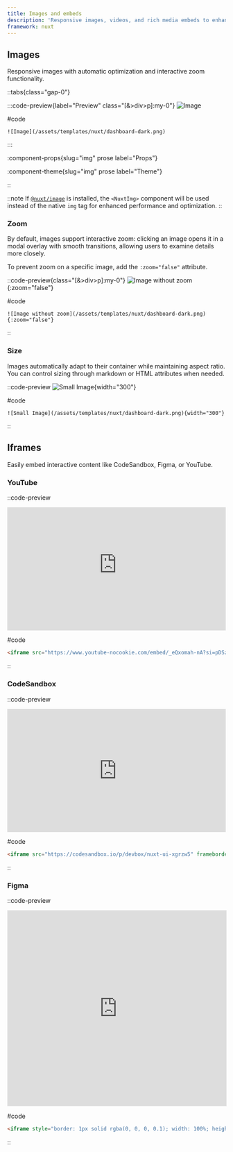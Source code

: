 ```yaml
---
title: Images and embeds
description: 'Responsive images, videos, and rich media embeds to enhance and illustrate your documentation.'
framework: nuxt
---
```


## Images

Responsive images with automatic optimization and interactive zoom functionality.

::tabs{class="gap-0"}

:::code-preview{label="Preview" class="[&>div>p]:my-0"}
![Image](/assets/templates/nuxt/dashboard-dark.png)

#code

```mdc
![Image](/assets/templates/nuxt/dashboard-dark.png)
```

:::

:component-props{slug="img" prose label="Props"}

:component-theme{slug="img" prose label="Theme"}

::

::note
If [`@nuxt/image`](https://image.nuxt.com/get-started/installation) is installed, the `<NuxtImg>` component will be used instead of the native `img` tag for enhanced performance and optimization.
::

### Zoom

By default, images support interactive zoom: clicking an image opens it in a modal overlay with smooth transitions, allowing users to examine details more closely.

To prevent zoom on a specific image, add the `:zoom="false"` attribute.

::code-preview{class="[&>div>p]:my-0"}
![Image without zoom](/assets/templates/nuxt/dashboard-dark.png){:zoom="false"}

#code

```mdc
![Image without zoom](/assets/templates/nuxt/dashboard-dark.png){:zoom="false"}
```

::

### Size

Images automatically adapt to their container while maintaining aspect ratio. You can control sizing through markdown or HTML attributes when needed.

::code-preview
![Small Image](/assets/templates/nuxt/dashboard-dark.png){width="300"}

#code

```mdc
![Small Image](/assets/templates/nuxt/dashboard-dark.png){width="300"}
```

::

## Iframes

Easily embed interactive content like CodeSandbox, Figma, or YouTube.

### YouTube

::code-preview

<iframe src="https://www.youtube-nocookie.com/embed/_eQxomah-nA?si=pDSzchUBDKb2NQu7" title="YouTube video player" frameborder="0" allow="accelerometer; autoplay; clipboard-write; encrypted-media; gyroscope; picture-in-picture; web-share" referrerpolicy="strict-origin-when-cross-origin" allowfullscreen style="aspect-ratio: 16/9; width: 100%;"></iframe>

#code

```html
<iframe src="https://www.youtube-nocookie.com/embed/_eQxomah-nA?si=pDSzchUBDKb2NQu7" title="YouTube video player" frameborder="0" allow="accelerometer; autoplay; clipboard-write; encrypted-media; gyroscope; picture-in-picture; web-share" referrerpolicy="strict-origin-when-cross-origin" allowfullscreen style="aspect-ratio: 16/9; width: 100%;"></iframe>
```

::

### CodeSandbox

::code-preview
<iframe src="https://codesandbox.io/p/devbox/nuxt-ui-xgrzw5" frameborder="0" allow="accelerometer; autoplay; clipboard-write; encrypted-media; gyroscope; picture-in-picture; web-share" referrerpolicy="strict-origin-when-cross-origin" allowfullscreen style="aspect-ratio: 16/9; width: 100%;"></iframe>

#code

```html
<iframe src="https://codesandbox.io/p/devbox/nuxt-ui-xgrzw5" frameborder="0" allow="accelerometer; autoplay; clipboard-write; encrypted-media; gyroscope; picture-in-picture; web-share" referrerpolicy="strict-origin-when-cross-origin" allowfullscreen style="aspect-ratio: 16/9; width: 100%;"></iframe>
```

::

### Figma

::code-preview

<iframe style="border: 1px solid rgba(0, 0, 0, 0.1); width: 100%; height: 450px;" src="https://embed.figma.com/file/1544369209862884086/hf_embed?community_viewer=true&embed_host=fastma&fuid=960610330589944894&kind=file&page-selector=0&viewer=1" allowfullscreen></iframe>

#code

```html
<iframe style="border: 1px solid rgba(0, 0, 0, 0.1); width: 100%; height: 450px;" src="https://embed.figma.com/file/1544369209862884086/hf_embed?community_viewer=true&embed_host=fastma&fuid=960610330589944894&kind=file&page-selector=0&viewer=1" allowfullscreen></iframe>
```

::
